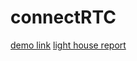 # connectRTC

[demo link](https://connect-rtc.onrender.com/)
[light house report](lighthouse-report.md)

